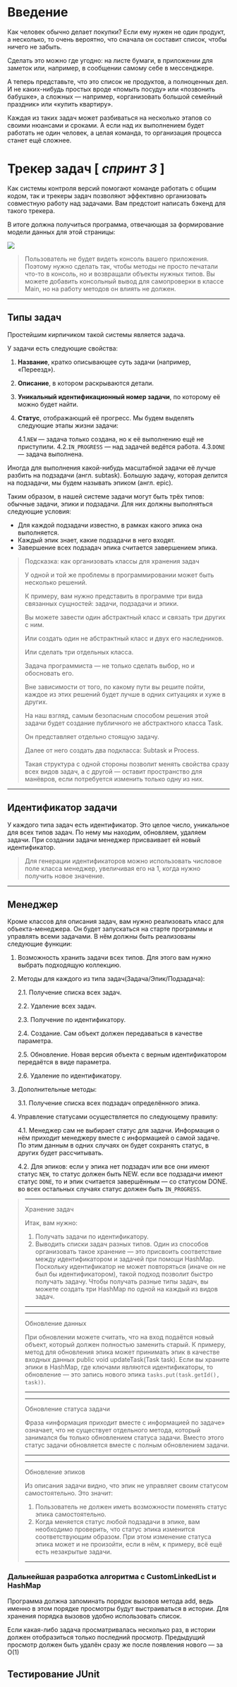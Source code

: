 # Введение
Как человек обычно делает покупки? Если ему нужен не один продукт,
а несколько, то очень вероятно, что сначала он составит список,
чтобы ничего не забыть.

Сделать это можно где угодно: на листе бумаги, в приложении для заметок или, например, в сообщении самому себе в мессенджере.

А теперь представьте, что это список не продуктов, а полноценных дел. И не каких-нибудь простых вроде «помыть посуду» или «позвонить бабушке», а сложных — например, «организовать большой семейный праздник» или «купить квартиру».

Каждая из таких задач может разбиваться на несколько этапов со своими нюансами и сроками. А если над их выполнением будет работать не один человек, а целая команда, то организация процесса станет ещё сложнее.
# Трекер задач [ _спринт 3_ ]
Как системы контроля версий помогают команде работать с общим кодом, так и трекеры задач позволяют эффективно организовать совместную работу над задачами. Вам предстоит написать бэкенд для такого трекера.

В итоге должна получиться программа, отвечающая за формирование модели данных для этой страницы:

<img src = 'https://pictures.s3.yandex.net/resources/Untitled_25_1639469823.png'/>

<blockquote> Пользователь не будет видеть консоль вашего приложения. Поэтому нужно сделать так, чтобы методы не просто печатали что-то в консоль, но и возвращали объекты нужных типов.
Вы можете добавить консольный вывод для самопроверки в класcе Main, но на работу методов он влиять не должен.</blockquote>

---
## Типы задач
Простейшим кирпичиком такой системы является задача.

У задачи есть следующие свойства:
1. **Название**, кратко описывающее суть задачи (например, «Переезд»).
2. **Описание**, в котором раскрываются детали.
3. **Уникальный идентификационный номер задачи**, по которому её можно будет найти.
4. **Статус**, отображающий её прогресс. Мы будем выделять следующие этапы жизни задачи:

    4.1.`NEW` — задача только создана, но к её выполнению ещё не приступили.
    4.2.`IN_PROGRESS` — над задачей ведётся работа.
    4.3.`DONE` — задача выполнена.

Иногда для выполнения какой-нибудь масштабной задачи её лучше разбить на подзадачи (англ. subtask).
Большую задачу, которая делится на подзадачи, мы будем называть эпиком (англ. epic).

Таким образом, в нашей системе задачи могут быть трёх типов: обычные задачи, эпики и подзадачи. Для них должны выполняться следующие условия:

* Для каждой подзадачи известно, в рамках какого эпика она выполняется.
* Каждый эпик знает, какие подзадачи в него входят.
* Завершение всех подзадач эпика считается завершением эпика.
<blockquote>
Подсказка: как организовать классы для хранения задач

У одной и той же проблемы в программировании может быть несколько решений.

К примеру, вам нужно представить в программе три вида связанных сущностей: задачи, подзадачи и эпики.

Вы можете завести один абстрактный класс и связать три других с ним.

Или создать один не абстрактный класс и двух его наследников.

Или сделать три отдельных класса.

Задача программиста — не только сделать выбор, но и обосновать его.

Вне зависимости от того, по какому пути вы решите пойти, каждое из этих решений будет лучше в одних ситуациях и хуже в других.

На наш взгляд, самым безопасным способом решения этой задачи будет создание публичного не абстрактного класса Task.

Он представляет отдельно стоящую задачу.

Далее от него создать два подкласса: Subtask и Process.

Такая структура с одной стороны позволит менять свойства сразу всех видов задач, а с другой — оставит пространство для манёвров, если потребуется изменить только одну из них.
</blockquote>

---

## Идентификатор задачи
У каждого типа задач есть идентификатор. Это целое число, уникальное для всех типов задач. По нему мы находим, обновляем, удаляем задачи. При создании задачи менеджер присваивает ей новый идентификатор.

<blockquote>
Для генерации идентификаторов можно использовать числовое поле класса менеджер, увеличивая его на 1, когда нужно получить новое значение.</blockquote>

---

## Менеджер
Кроме классов для описания задач, вам нужно реализовать класс для объекта-менеджера. Он будет запускаться на старте программы и управлять всеми задачами. В нём должны быть реализованы следующие функции:

1. Возможность хранить задачи всех типов. Для этого вам нужно выбрать подходящую коллекцию.
2. Методы для каждого из типа задач(Задача/Эпик/Подзадача):

    2.1. Получение списка всех задач.

    2.2. Удаление всех задач.

    2.3. Получение по идентификатору.

    2.4. Создание. Сам объект должен передаваться в качестве параметра.

    2.5. Обновление. Новая версия объекта с верным идентификатором передаётся в виде параметра.

    2.6. Удаление по идентификатору.

3. Дополнительные методы:

   3.1. Получение списка всех подзадач определённого эпика.
4. Управление статусами осуществляется по следующему правилу:

   4.1. Менеджер сам не выбирает статус для задачи. Информация о нём приходит менеджеру вместе с информацией о самой задаче. По этим данным в одних случаях он будет сохранять статус, в других будет рассчитывать.

   4.2. Для эпиков:
   если у эпика нет подзадач или все они имеют статус `NEW`, то статус должен быть NEW.
   если все подзадачи имеют статус `DONE`, то и эпик считается завершённым — со статусом DONE.
   во всех остальных случаях статус должен быть `IN_PROGRESS`.

<blockquote>

---

Хранение задач

Итак, вам нужно:
1. Получать задачи по идентификатору.
2. Выводить списки задач разных типов.
   Один из способов организовать такое хранение — это присвоить соответствие между идентификатором и задачей при помощи HashMap. Поскольку идентификатор не может повторяться (иначе он не был бы идентификатором), такой подход позволит быстро получать задачу.
   Чтобы получать разные типы задач, вы можете создать три HashMap по одной на каждый из видов задач.

---

---
Обновление данных

При обновлении можете считать, что на вход подаётся новый объект, который должен полностью заменить старый. К примеру, метод для обновления эпика может принимать эпик в качестве входных данных public void updateTask(Task task). Если вы храните эпики в HashMap, где ключами являются идентификаторы, то обновление — это запись нового эпика `tasks.put(task.getId(), task))`.

---

---
Обновление статуса задачи

Фраза «информация приходит вместе с информацией по задаче» означает, что не существует отдельного метода, который занимался бы только обновлением статуса задачи. Вместо этого статус задачи обновляется вместе с полным обновлением задачи.

---

---
Обновление эпиков

Из описания задачи видно, что эпик не управляет своим статусом самостоятельно. Это значит:
1. Пользователь не должен иметь возможности поменять статус эпика самостоятельно.
2. Когда меняется статус любой подзадачи в эпике, вам необходимо проверить, что статус эпика изменится соответствующим образом. При этом изменение статуса эпика может и не произойти, если в нём, к примеру, всё ещё есть незакрытые задачи.

---
</blockquote>

### Дальнейшая разработка алгоритма с CustomLinkedList и HashMap
<p>Программа должна запоминать порядок вызовов метода add,
ведь именно в этом порядке просмотры будут выстраиваться в истории.
Для хранения порядка вызовов удобно использовать список.</p>
<p>Если какая-либо задача просматривалась несколько раз, в истории должен отобразиться только последний просмотр.
Предыдущий просмотр должен быть удалён сразу же после появления нового — за O(1)</p>

## Тестирование JUnit
